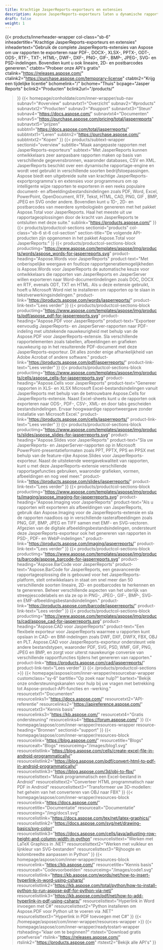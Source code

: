 ```yaml
---
title: Krachtige JasperReports-exporteurs en extensies
description: Aspose JasperReports-exporteurs laten u dynamische rapporten maken in PDF-, Word-, Excel-, PowerPoint-, PNG-, GIF-, JPEG-, CAD- en SVG-formaten, 1D- en 2D-streepjescodes.
draft: false
weight: 1
---
```

{{< products/innerheader-wrapper col-class="sb-6"
  inheadertitle="Krachtige JasperReports-exporteurs en extensies"
  inheadertext="Gebruik de complete JasperReports-extensies van Aspose om uw rapporten te exporteren naar PDF-, DOCX-, XLSX-, PPTX-, ODT-, ODS-, RTF-, TXT-, HTML-, DWF-, DXF-, PNG-, GIF-, BMP-, JPEG-, SVG- en PSD-indelingen. Bovendien kunt u ook lineaire, 2D- en postbarcodes genereren."
  ctabtn="Probeer onze API's gratis"
  ctalink="https://releases.aspose.com/"
  ctalink2="https://purchase.aspose.com/temporary-license"
  ctabtn2="Krijg een tijdelijke licentie"
  bchomelink="/"
  bchome="Thuis"
  bcpage="Jasper Reports"
  bclink2="Producten"
  bclink2url="/products/"
  >}}
  {{< homepage/conholdate/com/inner-wrapper/sub-nav 
subnav1="#overview"
subnavtxt1="Overzicht" 
subnav2="#products"
subnavtxt2="Producten" 
subnav3="#support"
subnavtxt3="Steun" 
subnav4="https://docs.aspose.com/"
subnavtxt4="Documenten" 
subnav5="https://purchase.aspose.com/pricing/total/jasperreports"
subnavtxt5="prijzen" 
subbtn1="https://docs.aspose.com/total/jasperreports/"
subbtntxt1="Leren"
subbtn2="https://purchase.aspose.com/"
subbtntxt2="Kopen"
>}}
   {{< products/subtext-wrapper
   sectionid="overview" 
   subtitle="Maak aangepaste rapporten met JasperReports-exporteurs"
   subtext="Met JasperReports kunnen ontwikkelaars zeer aanpasbare rapporten maken op basis van verschillende gegevensbronnen, waaronder databases, CSV en XML. JasperReports beschikt over een dynamische rapportage-engine en wordt veel gebruikt in verschillende soorten bedrijfstoepassingen. Aspose biedt een uitgebreide suite van krachtige JasperReports-exportprogramma's en extensies voor programmeurs om op intelligente wijze rapporten te exporteren in een reeks populaire document- en afbeeldingsbestandsindelingen zoals PDF, Word, Excel, PowerPoint, OpenDocument, RTF, Tekst, HTML, CAD, PNG, GIF , BMP, JPEG en SVG onder andere. Bovendien kunt u 1D-, 2D- en postbarcodes van meerdere symbologieën genereren met het pakket Aspose.Total voor JasperReports. Haal het meeste uit uw rapportageoplossingen door de kracht van JasperReports te ontsluiten met deze suite."
   sublink="https://products.aspose.com/"
   >}} 
{{< products/productcol-sections
sectionid="products" 
col-class="sb-6 st-6 col-section"
section-title="De volgende API-producten zijn opgenomen in het pakket Aspose.Total voor JasperReports:"
>}}
{{< products/productcol-sections-block
productimg="https://www.aspose.com/templates/aspose/img/products/words/aspose_words-for-jasperreports.svg"
product-heading="Aspose.Words voor JasperReports"
product-text="Met onberispelijke weergave en foutloze rapportgeneratiemogelijkheden is Aspose.Words voor JasperReports de automatische keuze voor ontwikkelaars die rapporten van JasperReports en JasperServer willen exporteren naar Word-documentindelingen zoals DOC, DOCX en RTF, evenals ODT, TXT en HTML. Als u deze extensie gebruikt, hoeft u Microsoft Word niet te installeren om rapporten op te slaan in tekstverwerkingsindelingen."
product-link="https://products.aspose.com/words/jasperreports/"
product-link-text="Lees verder"
>}}
{{< products/productcol-sections-block
productimg="https://www.aspose.com/templates/aspose/img/products/pdf/aspose_pdf-for-jasperreports.svg"
product-heading="Aspose.PDF voor JasperReports"
product-text="Exporteer eenvoudig JasperReports- en JasperServer-rapporten naar PDF-indeling met uitstekende nauwkeurigheid met behulp van de Aspose.PDF voor JasperReports-extensie. Sla verschillende rapportelementen zoals tabellen, afbeeldingen en grafieken nauwkeurig op in het resulterende PDF-document met deze JasperReports-exporteur. Dit alles zonder enige afhankelijkheid van Adobe Acrobat of andere software."
product-link="https://products.aspose.com/pdf/jasperreports/"
product-link-text="Lees verder"
>}}
{{< products/productcol-sections-block
productimg="https://www.aspose.com/templates/aspose/img/products/cells/aspose_cells-for-jasperreports.svg"
product-heading="Aspose.Cells voor JasperReports"
product-text="Genereer rapporten in XLS- en XLSX Microsoft Excel-bestandsindelingen vanuit JasperReports met behulp van de betrouwbare Aspose.Cells for JasperReports-extensie. Naast Excel-sheets kunt u de rapporten ook exporteren naar ODS-, PDF-, CSV-, XML- en door tabs gescheiden bestandsindelingen. Ervaar hoogwaardige rapportweergave zonder installatie van Microsoft Excel."
product-link="https://products.aspose.com/cells/jasperreports/"
product-link-text="Lees verder"
>}}
{{< products/productcol-sections-block
productimg="https://www.aspose.com/templates/aspose/img/products/slides/aspose_slides-for-jasperreports.svg"
product-heading="Aspose.Slides voor JasperReports"
product-text="Sla uw JasperReports- en JasperServer-rapporten op in Microsoft PowerPoint-presentatieformaten zoals PPT, PPTX, PPS en PPSX met behulp van de feature-rijke Aspose.Slides voor JasperReports-exporteur. Naast de uitstekende weergavekwaliteit van rapporten, kunt u met deze JasperReports-extensie verschillende rapportagefuncties gebruiken, waaronder grafieken, vormen, afbeeldingen en nog veel meer."
product-link="https://products.aspose.com/slides/jasperreports/"
product-link-text="Lees verder"
>}}
{{< products/productcol-sections-block
productimg="https://www.aspose.com/templates/aspose/img/products/imaging/aspose_imaging-for-jasperreports.svg"
product-heading="Aspose.Imaging voor JasperReports"
product-text="Als u rapporten wilt exporteren als afbeeldingen van JasperReports, gebruik dan Aspose.Imaging voor de JasperReports-extensie en sla de rapporten naadloos op in verschillende rasterafbeeldingen zoals PNG, GIF, BMP, JPEG en TIFF samen met EMF- en SVG-vectoren. Afgezien van de digitale afbeeldingsbestandsindelingen, ondersteunt deze JasperReports-exporteur ook het genereren van rapporten in PSD-, PDF- en WebP-indelingen."
product-link="https://products.aspose.com/imaging/jasperreports/"
product-link-text="Lees verder"
>}}
{{< products/productcol-sections-block
productimg="https://www.aspose.com/templates/aspose/img/products/barcode/aspose_barcode-for-jasperreports.svg"
product-heading="Aspose.BarCode voor JasperReports"
product-text="Aspose.BarCode for JasperReports, een geavanceerde rapportageoplossing die is gebouwd voor het JasperReports-platform, stelt ontwikkelaars in staat om snel meer dan 50 verschillende soorten lineaire, 2D- en postbarcodes te herkennen en te genereren. Beheer verschillende aspecten van het uiterlijk van streepjescodelabels en sla ze op in PNG-, JPEG-, GIF-, BMP-, SVG- en EMF-afbeeldingsbestandsindelingen."
product-link="https://products.aspose.com/barcode/jasperreports/"
product-link-text="Lees verder"
>}} 
{{< products/productcol-sections-block
productimg="https://www.aspose.com/templates/aspose/img/products/cad/aspose_cad-for-jasperreports.svg"
product-heading="Aspose.CAD voor JasperReports"
product-text="Een flexibele exporteur voor JasperReports waarmee u rapporten kunt opslaan in CAD- en BIM-indelingen zoals DWF, DXF, DWFX, FBX, OBJ en PLT. Aspose.CAD voor JasperReports-exporteur ondersteunt vele andere bestandstypen, waaronder PDF, SVG, PSD, WMF, GIF, PNG, JPEG en BMP, en zorgt voor uiterst nauwkeurige conversie van verschillende rapportfuncties tijdens het genereren van rapporten."
product-link="https://products.aspose.com/cad/jasperreports/"
product-link-text="Lees verder"
>}}
{{< /products/productcol-sections >}}
{{< homepage/aspose/com/inner-wrapper/resourcebar-wrapper
customclass="sy-6"
bartitle="Op zoek naar hulp?"
bartext="Bekijk onze ondersteuningskanalen voor hulp bij uw vragen met betrekking tot Aspose-product-API-functies en -werking."
resourcetxt1="Documenten"
resourcelinks1="https://docs.aspose.com/"
resourcetxt2="API-referentie"
resourcelinks2="https://apireference.aspose.com/"
resourcetxt3="Kennis basis"
resourcelinks3="https://kb.aspose.com/"
resourcetxt4="Gratis ondersteuning"
resourcelinks4="https://forum.aspose.com/"
>}}
{{< homepage/aspose/com/inner-wrapper/resources-wrapper
resource-heading="Bronnen"
sectionid="support"
>}}
{{< homepage/aspose/com/inner-wrapper/resources-block 
resourcelink="https://blog.aspose.com/"
resourcetitle="Blogs"
resourcealt="Blogs"
resourceimg="/images/blog1.svg"
resourcelistlink="https://blog.aspose.com/cells/create-excel-file-in-android-programmatically/" 
resourcelistlink2="https://blog.aspose.com/pdf/convert-html-to-pdf-in-android-programmatically/" 
resourcelistlink3="https://blog.aspose.com/3d/obj-to-fbx/"
resourcelisttext="Maak programmatisch een Excel-bestand in Android"
resourcelisttext2="Converteer HTML programmatisch naar PDF in Android"
resourcelisttext3="Transformeer uw 3D-modellen: het geheim van het converteren van OBJ naar FBX"
>}}
{{< homepage/aspose/com/inner-wrapper/resources-block 
resourcelink="https://docs.aspose.com/"
resourcetitle="Documentatie"
resourcealt="Documentatie"
resourceimg="/img/docs1.svg"
resourcelistlink="https://docs.aspose.com/tex/net/latex-graphics/" 
resourcelistlink2="https://docs.aspose.com/svg/net/drawing-basics/svg-color/" 
resourcelistlink3="https://docs.aspose.com/cells/java/adjusting-row-height-and-column-width-in-python"
resourcelisttext="Werken met LaTeX Graphics in .NET"
resourcelisttext2="Werken met vulkleur en lijnkleur van SVG-bestanden"
resourcelisttext3="Rijhoogte en kolombreedte aanpassen in Python"
>}}
{{< homepage/aspose/com/inner-wrapper/resources-block 
resourcelink="https://kb.aspose.com/"
resourcetitle="Kennis basis"
resourcealt="Codevoorbeelden"
resourceimg="/images/code1.svg"
resourcelistlink="https://kb.aspose.com/words/net/how-to-insert-hyperlink-in-word-using-csharp/" 
resourcelistlink2="https://kb.aspose.com/total/python/how-to-install-python-to-run-aspose-pdf-for-python-via-net/" 
resourcelistlink3="https://kb.aspose.com/pdf/net/how-to-add-hyperlink-in-pdf-using-csharp/"
resourcelisttext="Hyperlink in Word invoegen met C#"
resourcelisttext2="Python installeren om Aspose.PDF voor Python uit te voeren via .NET"
resourcelisttext3="Hyperlink in PDF toevoegen met C#"
>}}
{{< /homepage/aspose/com/inner-wrapper/resources-wrapper >}}
{{< homepage/aspose/com/inner-wrapper/readytostart-wrapper
rtsheading="klaar om te beginnen?"
rtstext="Download gratis proefversie"
rtslink="https://releases.aspose.com/"
rtslink2="https://products.aspose.com"
rtstext2="Bekijk alle API's"
>}}
